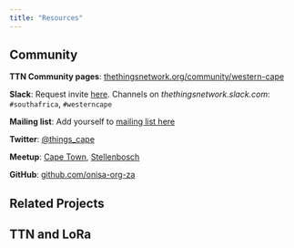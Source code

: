 ```yaml
---
title: "Resources"
---
```

## Community 

**TTN Community pages**: [thethingsnetwork.org/community/western-cape](https://www.thethingsnetwork.org/community/western-cape/)

**Slack**: Request invite [here](mailto:slackinvite@onisa.org.za). Channels on _thethingsnetwork.slack.com_: `#southafrica`, `#westerncape`

**Mailing list**: Add yourself to [mailing list here](https://groups.google.com/a/onisa.org.za/forum/#!forum/community)

**Twitter**: [@things_cape](https://twitter.com/things_cape) 

**Meetup**: [Cape Town](https://www.meetup.com/The-Things-Network-Cape-Town-Meetup/), [Stellenbosch](https://www.meetup.com/The-Things-Network-Stellenbosch/)

**GitHub**: [github.com/onisa-org-za](https://github.com/onisa-org-za/)

## Related Projects


## TTN and LoRa


